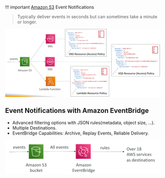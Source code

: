 
!!! important [Amazon S3](AWS/Cloud%20Practitioner%20(CLF-C02)/05-Storage%20and%20Databases/01-Amazon%20Simple%20Storage%20Service(S3).md) Event Notifications
> Typically deliver events in seconds but can sometimes take a minute or longer.

![](AWS/AWS%20Solutions%20Architect%20Associate%20Certification%20SAA-C03/img/Pasted%20image%2020241203104427.png)

 ## Event Notifications with Amazon EventBridge
 - Advanced filtering options with JSON rules(metadata, object size, ...).
 - Multiple Destinations.
 - EventBridge Capabilities: Archive, Replay Events, Reliable Delivery.

![](AWS/AWS%20Solutions%20Architect%20Associate%20Certification%20SAA-C03/img/Pasted%20image%2020241203104556.png)